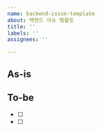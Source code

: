```yaml
---
name: backend-issue-template
about: 백엔드 이슈 템플릿
title: ''
labels: ''
assignees: ''

---
```


## As-is


## To-be
- [ ] 
- [ ]
